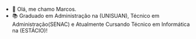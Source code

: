 - 👋 Olá, me chamo Marcos.
- 📚 Graduado em Administração na (UNISUAN), Técnico em Administração(SENAC) e Atualmente Cursando Técnico em Informática na (ESTÁCIO)!

<!---
MviniciusN21/MviniciusN21 is a ✨ special ✨ repository because its `README.md` (this file) appears on your GitHub profile.
You can click the Preview link to take a look at your changes.
--->
